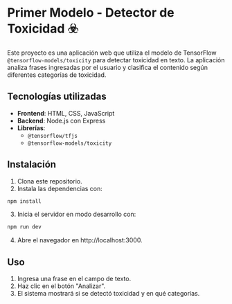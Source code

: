 # Primer Modelo - Detector de Toxicidad ☣️

Este proyecto es una aplicación web que utiliza el modelo de TensorFlow `@tensorflow-models/toxicity` para detectar toxicidad en texto. La aplicación analiza frases ingresadas por el usuario y clasifica el contenido según diferentes categorías de toxicidad.

## Tecnologías utilizadas

- **Frontend**: HTML, CSS, JavaScript
- **Backend**: Node.js con Express
- **Librerías**:
  - `@tensorflow/tfjs`
  - `@tensorflow-models/toxicity`

## Instalación

1. Clona este repositorio.
2. Instala las dependencias con:

```bash
npm install
```

3. Inicia el servidor en modo desarrollo con:

```bash
npm run dev
```

4. Abre el navegador en http://localhost:3000.

## Uso

1. Ingresa una frase en el campo de texto.
2. Haz clic en el botón "Analizar".
3. El sistema mostrará si se detectó toxicidad y en qué categorías.
